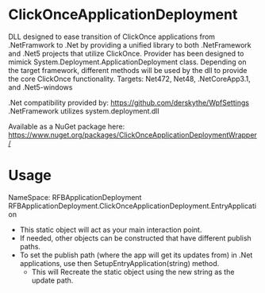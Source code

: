 # ClickOnceApplicationDeployment

DLL designed to ease transition of ClickOnce applications from .NetFramwork to .Net by providing a unified library to both .NetFramework and .Net5 projects that utilize ClickOnce.
Provider has been designed to mimick System.Deployment.ApplicationDeployment class. Depending on the target framework, different methods will be used by the dll to provide the core ClickOnce functionality.
Targets: Net472, Net48, .NetCoreApp3.1, and .Net5-windows 

.Net compatibility provided by: https://github.com/derskythe/WpfSettings  
.NetFramework utilizes system.deployment.dll

Available as a NuGet package here:
https://www.nuget.org/packages/ClickOnceApplicationDeploymentWrapper/

# Usage
NameSpace: RFBApplicationDeployment
RFBApplicationDeployment.ClickOnceApplicationDeployment.EntryApplication
- This static object will act as your main interaction point. 
- If needed, other objects can be constructed that have different publish paths.
- To set the publish path (where the app will get its updates from) in .Net applications, use then SetupEntryApplication(string) method.
  - This will Recreate the static object using the new string as the update path.



